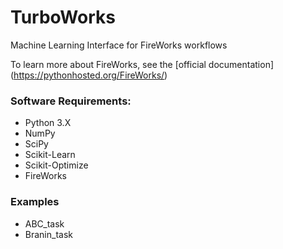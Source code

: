 # TurboWorks
Machine Learning Interface for FireWorks workflows

To learn more about FireWorks, see the [official documentation] (https://pythonhosted.org/FireWorks/)

### Software Requirements:
- Python 3.X
- NumPy
- SciPy
- Scikit-Learn
- Scikit-Optimize
- FireWorks

### Examples
 - ABC_task
 - Branin_task

